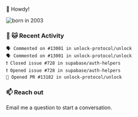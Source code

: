 👋 Howdy!

![born in 2003](https://img.shields.io/badge/last%20major%20release-2003-success)

### 🧶 🐱 Recent Activity

```
🗣 Commented on #13001 in unlock-protocol/unlock
🗣 Commented on #13001 in unlock-protocol/unlock
❗️ Closed issue #728 in supabase/auth-helpers
❗️ Opened issue #728 in supabase/auth-helpers
💪 Opened PR #13182 in unlock-protocol/unlock
```

### 📫 Reach out

Email me a question to start a conversation.
